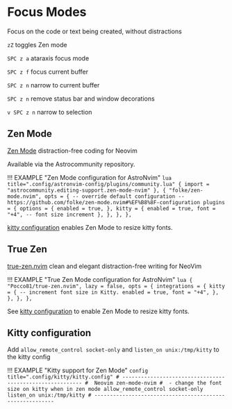 # Focus Modes

Focus on the code or text being created, without distractions

`zZ` toggles Zen mode

`SPC z a` ataraxis focus mode

`SPC z f` focus current buffer

`SPC z n` narrow to current buffer

`SPC z n` remove status bar and window decorations

`v SPC z n` narrow to selection


## Zen Mode

[Zen Mode](https://github.com/folke/zen-mode.nvim) distraction-free coding for Neovim

Available via the Astrocommunity repository.

!!! EXAMPLE "Zen Mode configuration for AstroNvim"
    ```lua title=".config/astronvim-config/plugins/community.lua"
      { import = "astrocommunity.editing-support.zen-mode-nvim" },
      {
        "folke/zen-mode.nvim",
        opts = {
          -- override default configuration
          -- https://github.com/folke/zen-mode.nvim#%EF%B8%8F-configuration
          plugins = {
            options = {
              enabled = true,
            },
            kitty = {
              enabled = true,
              font = "+4", -- font size increment
            },
          },
        },
      },
    ```

[kitty configuration](#kitty-configuration) enables Zen Mode to resize kitty fonts.


## True Zen

[true-zen.nvim](https://github.com/Pocco81/true-zen.nvim) clean and elegant distraction-free writing for NeoVim

!!! EXAMPLE "True Zen Mode configuration for AstroNvim"
    ```lua
      {
        "Pocco81/true-zen.nvim",
        lazy = false,
        opts = {
          integrations = {
            kitty = {
              -- increment font size in Kitty.
              enabled = true,
              font = "+4",
            },
          },
        },
      },
    ```

See [kitty configuration](#kitty-configuration) to enable Zen Mode to resize kitty fonts.


## Kitty configuration

Add `allow_remote_control socket-only` and `listen_on unix:/tmp/kitty` to the kitty config

!!! EXAMPLE "Kitty support for Zen Mode"
    ```config title=".config/kitty/kitty.config"
    # ---------------------------------------------------------
    #  Neovim zen-mode-nvim
    #  - change the font size on kitty when in zen mode
    allow_remote_control socket-only
    listen_on unix:/tmp/kitty
    # ---------------------------------------------------------
    ```

